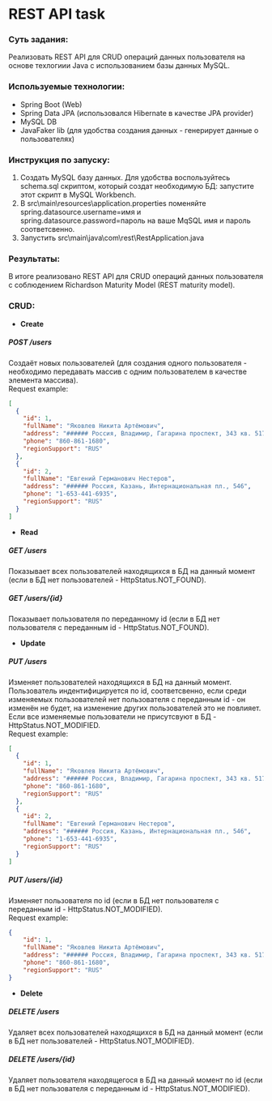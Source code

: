 # REST API task

### **Суть задания:** ### 
Реализовать REST API для CRUD операций данных пользователя на основе техлогиии Java c использованием базы данных MySQL.

### **Используемые технологии:** ### 
* Spring Boot (Web)  
* Spring Data JPA (использовался Hibernate в качестве JPA provider)  
* MySQL DB  
* JavaFaker lib (для удобства создания данных - генерирует данные о пользователях)  

### **Инструкция по запуску:** ###
1. Создать MySQL базу данных. Для удобства воспользуйтесь schema.sql скриптом, который создат необходимую БД: запустите этот скрипт в MySQL Workbench.
2. В src\main\resources\application.properties поменяйте spring.datasource.username=имя и spring.datasource.password=пароль на ваше MqSQL имя и пароль соответсвенно.
3. Запустить src\main\java\com\rest\RestApplication.java

### **Результаты:** ### 
В итоге реализовано REST API для CRUD операций данных пользователя с соблюдением Richardson Maturity Model (REST maturity model).

### **CRUD:** ###  
+ **Create**  
##### POST /users #####
Создаёт новых пользователей (для создания одного пользователя - необходимо передавать массив с одним пользователем в качестве элемента массива).  
Request example:
```json
[
  {
    "id": 1,
    "fullName": "Яковлев Никита Артёмович",
    "address": "###### Россия, Владимир, Гагарина проспект, 343 кв. 517",
    "phone": "860-861-1680",
    "regionSupport": "RUS"
  },
  {
    "id": 2,
    "fullName": "Евгений Германович Нестеров",
    "address": "###### Россия, Казань, Интернациональная пл., 546",
    "phone": "1-653-441-6935",
    "regionSupport": "RUS"
  }
]
```
 
+ **Read**  
##### GET /users #####
Показывает всех пользователей находящихся в БД на данный момент (если в БД нет пользователей - HttpStatus.NOT_FOUND).
##### GET /users/{id} #####
Показывает пользователя по переданному id (если в БД нет пользователя с переданным id - HttpStatus.NOT_FOUND).

+ **Update**  
##### PUT /users #####
Изменяет пользователей находящихся в БД на данный момент. Пользователь индентифицируется по id, соответсвенно, если среди изменяемых пользователей нет пользователя с переданным id - он изменён не будет, на изменение других пользователей это не повлияет. Если все изменяемые пользователи не присутсвуют в БД - HttpStatus.NOT_MODIFIED.  
Request example:
```json
[
  {
    "id": 1,
    "fullName": "Яковлев Никита Артёмович",
    "address": "###### Россия, Владимир, Гагарина проспект, 343 кв. 517",
    "phone": "860-861-1680",
    "regionSupport": "RUS"
  },
  {
    "id": 2,
    "fullName": "Евгений Германович Нестеров",
    "address": "###### Россия, Казань, Интернациональная пл., 546",
    "phone": "1-653-441-6935",
    "regionSupport": "RUS"
  }
]
```
##### PUT /users/{id} #####
Изменяет пользователя по id (если в БД нет пользователя с переданным id - HttpStatus.NOT_MODIFIED).  
Request example:
```json
{
    "id": 1,
    "fullName": "Яковлев Никита Артёмович",
    "address": "###### Россия, Владимир, Гагарина проспект, 343 кв. 517",
    "phone": "860-861-1680",
    "regionSupport": "RUS"
}
```

+ **Delete**
##### DELETE /users #####
Удаляет всех пользователей находящихся в БД на данный момент (если в БД нет пользователей - HttpStatus.NOT_MODIFIED).  
##### DELETE /users/{id} #####
Удаляет пользователя находящегося в БД на данный момент по id (если в БД нет пользователя с переданным id - HttpStatus.NOT_MODIFIED).
